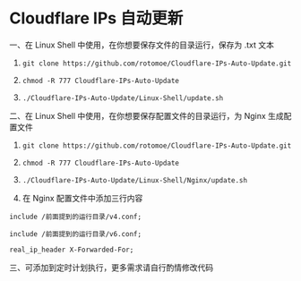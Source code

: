 # Cloudflare IPs 自动更新  

一、在 Linux Shell 中使用，在你想要保存文件的目录运行，保存为 .txt 文本  

1. `git clone https://github.com/rotomoe/Cloudflare-IPs-Auto-Update.git`  

2. `chmod -R 777 Cloudflare-IPs-Auto-Update`  

3. `./Cloudflare-IPs-Auto-Update/Linux-Shell/update.sh`

二、在 Linux Shell 中使用，在你想要保存配置文件的目录运行，为 Nginx 生成配置文件  

1. `git clone https://github.com/rotomoe/Cloudflare-IPs-Auto-Update.git`  

2. `chmod -R 777 Cloudflare-IPs-Auto-Update`  

3. `./Cloudflare-IPs-Auto-Update/Linux-Shell/Nginx/update.sh`  

4. 在 Nginx 配置文件中添加三行内容

`include /前面提到的运行目录/v4.conf;`  

`include /前面提到的运行目录/v6.conf;`  

`real_ip_header X-Forwarded-For;`  

三、可添加到定时计划执行，更多需求请自行酌情修改代码
